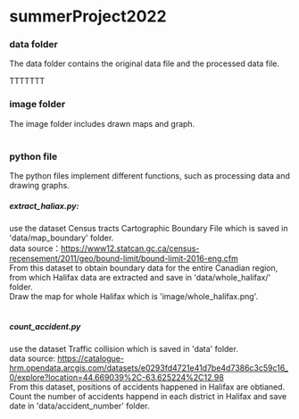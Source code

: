 # summerProject2022

### data folder
The data folder contains the original data file and the processed data file.

TTTTTTT

### image folder
The image folder includes drawn maps and graph.
<br>
<br>
### python file
The python files implement different functions, such as processing data and drawing graphs.
##### extract_haliax.py:
use the dataset Census tracts	Cartographic Boundary File which is saved in 'data/map_boundary' folder.<br>
data source：https://www12.statcan.gc.ca/census-recensement/2011/geo/bound-limit/bound-limit-2016-eng.cfm <br>
From this dataset to obtain boundary data for the entire Canadian region, from which Halifax data are extracted and save in 'data/whole_halifax/' folder.<br>
Draw the map for whole Halifax which is 'image/whole_halifax.png'.<br>
<br>
##### count_accident.py
use the dataset Traffic collision which is saved in 'data' folder.<br>
data source: https://catalogue-hrm.opendata.arcgis.com/datasets/e0293fd4721e41d7be4d7386c3c59c16_0/explore?location=44.669039%2C-63.625224%2C12.98 <br>
From this dataset, positions of accidents happened in Halifax are obtianed. Count the number of accidents happend in each district in Halifax and save date in 'data/accident_number' folder.<br>
<br>
#### 


